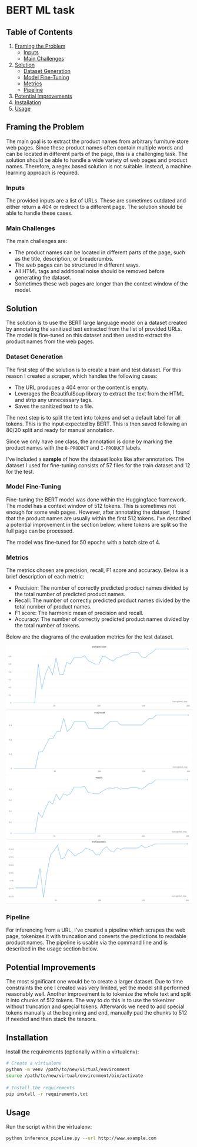 # BERT ML task

## Table of Contents
1. [Framing the Problem](#framing-the-problem)
   - [Inputs](#inputs)
   - [Main Challenges](#main-challenges)
2. [Solution](#solution)
   - [Dataset Generation](#dataset-generation)
   - [Model Fine-Tuning](#model-fine-tuning)
   - [Metrics](#metrics)
   - [Pipeline](#pipeline)
3. [Potential Improvements](#potential-improvements)
4. [Installation](#installation)
5. [Usage](#usage)

## Framing the Problem
<a name="framing-the-problem"></a>
The main goal is to extract the product names from arbitrary furniture store web pages. Since these product names often contain multiple words and can be located in different parts of the page, this is a challenging task. The solution should be able to handle a wide variety of web pages and product names.
Therefore, a regex based solution is not suitable. Instead, a machine learning approach is required.

### Inputs
<a name="inputs"></a>
The provided inputs are a list of URLs. These are sometimes outdated and either return a 404 or redirect to a different page. The solution should be able to handle these cases.

### Main Challenges
<a name="main-challenges"></a>
The main challenges are:
- The product names can be located in different parts of the page, such as the title, description, or breadcrumbs.
- The web pages can be structured in different ways.
- All HTML tags and additional noise should be removed before generating the dataset.
- Sometimes these web pages are longer than the context window of the model.

## Solution
<a name="solution"></a>
The solution is to use the BERT large language model on a dataset created by annotating the sanitized text extracted from the list of provided URLs. 
The model is fine-tuned on this dataset and then used to extract the product names from the web pages.

### Dataset Generation
<a name="dataset-generation"></a>
The first step of the solution is to create a train and test dataset. For this reason I created a scraper, which handles the following cases:
- The URL produces a 404 error or the content is empty.
- Leverages the BeautifulSoup library to extract the text from the HTML and strip any unnecessary tags.
- Saves the sanitized text to a file.

The next step is to split the text into tokens and set a default label for all tokens. This is the input expected by BERT.
This is then saved following an 80/20 split and ready for manual annotation. 

Since we only have one class, the annotation is done by marking the product names with the `B-PRODUCT` and `I-PRODUCT` labels.

I've included a **sample** of how the dataset looks like after annotation. The dataset I used for fine-tuning consists of 57 files for the train dataset and 12 for the test.


### Model Fine-Tuning
<a name="model-fine-tuning"></a>
Fine-tuning the BERT model was done within the Huggingface framework. The model has a context window of 512 tokens. This is sometimes not enough for some web pages.
However, after annotating the dataset, I found that the product names are usually within the first 512 tokens. I've described a potential improvement in the section below, where tokens are split so the full page can be processed.

The model was fine-tuned for 50 epochs with a batch size of 4. 

### Metrics
<a name="metrics"></a>
The metrics chosen are precision, recall, F1 score and accuracy. Below is a brief description of each metric:
- Precision: The number of correctly predicted product names divided by the total number of predicted product names.
- Recall: The number of correctly predicted product names divided by the total number of product names.
- F1 score: The harmonic mean of precision and recall.
- Accuracy: The number of correctly predicted product names divided by the total number of tokens.

Below are the diagrams of the evaluation metrics for the test dataset.

![Precision](images/precision.png)
![Recall](images/recall.png)
![F1](images/f1.png)
![Accuracy](images/accuracy.png)


### Pipeline
<a name="pipeline"></a>
For inferencing from a URL, I've created a pipeline which scrapes the web page, tokenizes it with truncation and converts the predictions to readable product names.
The pipeline is usable via the command line and is described in the usage section below.

## Potential Improvements
<a name="potential-improvements"></a>
The most significant one would be to create a larger dataset. Due to time constraints the one I created was very limited, yet the model still performed reasonably well.
Another improvement is to tokenize the whole text and split it into chunks of 512 tokens. The way to do this is to use the tokenizer without truncation and special tokens.
Afterwards we need to add special tokens manually at the beginning and end, manually pad the chunks to 512 if needed and then stack the tensors.


## Installation
<a name="installation"></a>

Install the requirements (optionally within a virtualenv):

```bash
# Create a virtualenv
python -m venv /path/to/new/virtual/environment
source /path/to/new/virtual/environment/bin/activate

# Install the requirements
pip install -r requirements.txt
```

## Usage
<a name="usage"></a>

Run the script within the virtualenv:

```bash
python inference_pipeline.py --url http://www.example.com
```
